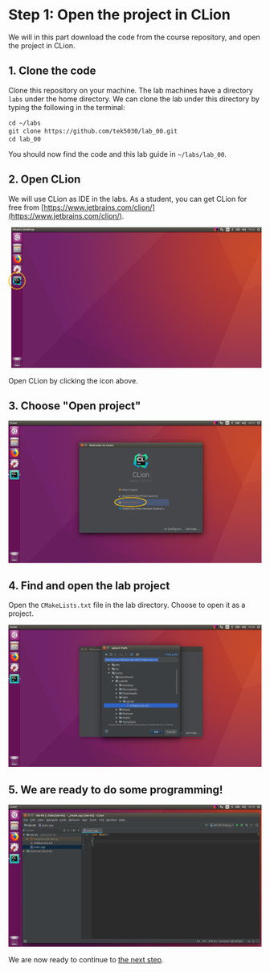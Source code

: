 # Step 1: Open the project in CLion
We will in this part download the code from the course repository, and open the project in CLion.

## 1. Clone the code
Clone this repository on your machine.
The lab machines have a directory `labs` under the home directory.
We can clone the lab under this directory by typing the following in the terminal:
```
cd ~/labs
git clone https://github.com/tek5030/lab_00.git
cd lab_00
```
You should now find the code and this lab guide in `~/labs/lab_00`.

## 2. Open CLion
We will use CLion as IDE in the labs.
As a student, you can get CLion for free from [https://www.jetbrains.com/clion/](https://www.jetbrains.com/clion/).

![You will find CLion as an icon on the left](img/find-clion.png)

Open CLion by clicking the icon above.

## 3. Choose "Open project"
![Click "Open project" in the "Welcome to CLion" window](img/clion-open-project.png)

## 4. Find and open the lab project
Open the `CMakeLists.txt` file in the lab directory.
Choose to open it as a project.

![Open the "CMakeLists.txt" file in the lab directory](img/find-code.png)

## 5. We are ready to do some programming!
![The lab project should now be open and ready for editing](img/opened-project.png)

We are now ready to continue to [the next step](2-acquire-and-display-live-video.md).
